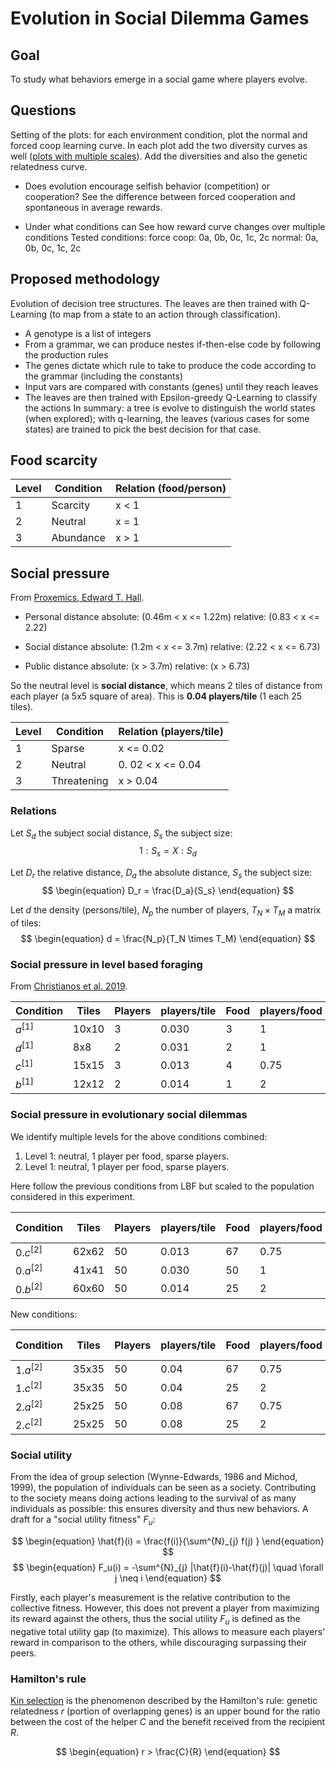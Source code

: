 # Evolution in Social Dilemma Games

## Goal
To study what behaviors emerge in a social game where players evolve.

## Questions
Setting of the plots: for each environment condition, plot the normal and forced coop learning curve.
In each plot add the two diversity curves as well ([plots with multiple scales](https://matplotlib.org/3.1.0/gallery/subplots_axes_and_figures/two_scales.html)). Add the diversities and also the genetic relatedness curve.

- Does evolution encourage selfish behavior (competition) or cooperation?
See the difference between forced cooperation and spontaneous in average rewards.

- Under what conditions can
See how reward curve changes over multiple conditions
Tested conditions: 
    force coop: 0a, 0b, 0c, 1c, 2c
    normal:     0a, 0b, 0c, 1c, 2c


## Proposed methodology
Evolution of decision tree structures. The leaves are then trained with Q-Learning (to map from a state to an action through classification).
- A genotype is a list of integers
- From a grammar, we can produce nestes if-then-else code by following the production rules
- The genes dictate which rule to take to produce the code according to the grammar (including the constants)
- Input vars are compared with constants (genes) until they reach leaves
- The leaves are then trained with Epsilon-greedy Q-Learning to classify the actions
In summary: a tree is evolve to distinguish the world states (when explored); with q-learning, the leaves (various cases for some states) are trained to pick the best decision for that case.

## Food scarcity
| Level | Condition | Relation (food/person) |
|---|---|---|
| 1 | Scarcity | x < 1 |
| 2 | Neutral | x = 1 |
| 3 | Abundance | x  > 1 |
    
## Social pressure 

From [Proxemics, Edward T. Hall](https://en.wikipedia.org/wiki/Proxemics).

- Personal distance 
    absolute: (0.46m < x <= 1.22m)
    relative: (0.83 < x <= 2.22)

- Social distance 
    absolute: (1.2m < x <= 3.7m)
    relative: (2.22 < x <= 6.73)

- Public distance 
    absolute: (x > 3.7m)
    relative: (x > 6.73)

So the neutral level is **social distance**, which means 2 tiles of distance from each player (a 5x5 square of area). This is **0.04 players/tile** (1 each 25 tiles).

| Level | Condition | Relation (players/tile) |
|---|---|---|
| 1 | Sparse | x <= 0.02 |
| 2 | Neutral | 0. 02 < x <= 0.04 |
| 3 | Threatening | x > 0.04 |

### Relations

Let $S_d$ the subject social distance, $S_s$ the subject size:
$$
\begin{equation}
    1 : S_s = X : S_d
\end{equation}
$$

Let $D_r$ the relative distance, $D_a$ the absolute distance, $S_s$ the subject size:
$$
\begin{equation}
    D_r = \frac{D_a}{S_s}
\end{equation}
$$

Let $d$ the density (persons/tile), $N_p$ the number of players, $T_N \times T_M$ a matrix of tiles:
$$
\begin{equation}
    d = \frac{N_p}{T_N \times T_M}
\end{equation}
$$

### Social pressure in level based foraging

From [Christianos et al. 2019](https://arxiv.org/abs/2006.07169). 

| Condition | Tiles | Players | players/tile | Food | players/food | Level |
|---|---|---|---|---|---|---|
| $a^{[1]}$ | 10x10 | 3 | 0.030 | 3 | 1 | 1 |
| $d^{[1]}$ | 8x8 | 2 | 0.031 | 2 | 1 | 1 |
| $c^{[1]}$ | 15x15 | 3 | 0.013 | 4 | 0.75 | 2.a |
| $b^{[1]}$ | 12x12 | 2 | 0.014 | 1 | 2 | 2.b |

### Social pressure in evolutionary social dilemmas

We identify multiple levels for the above conditions combined:
1. Level 1: neutral, 1 player per food, sparse players.
1. Level 1: neutral, 1 player per food, sparse players. 

Here follow the previous conditions from LBF but scaled to the population considered in this experiment.

| Condition | Tiles | Players | players/tile | Food | players/food | Social pressure | Food scarcity |
|---|---|---|---|---|---|---|---|
| $0.c^{[2]}$ | 62x62 | 50 | 0.013 | 67 | 0.75 | 1 | 3 |
| $0.a^{[2]}$ | 41x41 | 50 | 0.030 | 50 | 1 | 2 | 2 | 
| $0.b^{[2]}$ | 60x60 | 50 | 0.014 | 25 | 2 | 1 | 1 |

New conditions:

| Condition | Tiles | Players | players/tile | Food | players/food | Social pressure | Food scarcity |
|---|---|---|---|---|---|---|---|
| $1.a^{[2]}$ | 35x35 | 50 | 0.04 | 67 | 0.75 | 2 | 3 |
| $1.c^{[2]}$ | 35x35 | 50 | 0.04 | 25 | 2 | 2 | 1 |
| $2.a^{[2]}$ | 25x25 | 50 | 0.08 | 67 | 0.75 | 3 | 3 |
| $2.c^{[2]}$ | 25x25 | 50 | 0.08 | 25 | 2 | 3 | 1 |

### Social utility
From the idea of group selection (Wynne-Edwards, 1986 and Michod, 1999), the population of individuals can be seen as a society. Contributing to the society means doing actions leading to the survival of as many individuals as possible: this ensures diversity and thus new behaviors.
A draft for a "social utility fitness" $F_u$:

$$
\begin{equation}
    \hat{f}(i) = \frac{f(i)}{\sum^{N}_{j} f(j) } 
\end{equation}
$$
$$
\begin{equation}
    F_u(i) = -\sum^{N}_{j} |\hat{f}(i)-\hat{f}(j)| \quad \forall j \neq i
\end{equation}
$$

Firstly, each player's measurement is the relative contribution to the collective fitness. However, this does not prevent a player from maximizing its reward against the others, thus the social utility $F_u$ is defined as the negative total utility gap (to maximize).
This allows to measure each players' reward in comparison to the others, while discouraging surpassing their peers.

### Hamilton's rule

[Kin selection](https://en.wikipedia.org/wiki/Kin_selection) is the phenomenon described by the Hamilton's rule: genetic relatedness $r$ (portion of overlapping genes) is an upper bound for the ratio between the cost of the helper $C$ and the benefit received from the recipient $R$.

$$
\begin{equation}
    r > \frac{C}{R}
\end{equation}
$$
